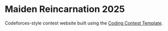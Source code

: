 # Maiden Reincarnation 2025

Codeforces-style contest website built using the [Coding Contest Template](https://github.com/KawaiiFiveO/coding-contest-template).
